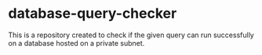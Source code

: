 # database-query-checker
This is a repository created to check if the given query can run successfully on a database hosted on a private subnet.
